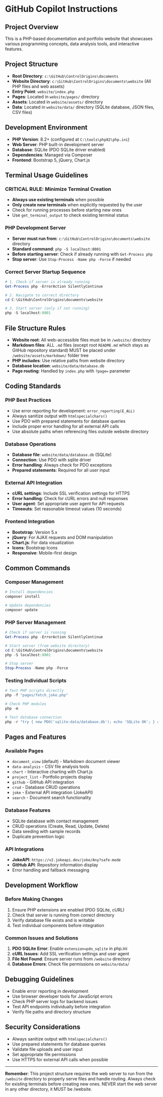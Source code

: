 # GitHub Copilot Instructions

## Project Overview

This is a PHP-based documentation and portfolio website that showcases various programming concepts, data analysis tools, and interactive features.

## Project Structure

- **Root Directory**: `c:\GitHub\ControlOrigins\documents`
- **Website Directory**: `c:\GitHub\ControlOrigins\documents\website` (All PHP files and web assets)
- **Entry Point**: `website/index.php`
- **Pages**: Located in `website/pages/` directory
- **Assets**: Located in `website/assets/` directory
- **Data**: Located in `website/data/` directory (SQLite database, JSON files, CSV files)

## Development Environment

- **PHP Version**: 8.2+ (configured at `C:\tools\php82\php.ini`)
- **Web Server**: PHP built-in development server
- **Database**: SQLite (PDO SQLite driver enabled)
- **Dependencies**: Managed via Composer
- **Frontend**: Bootstrap 5, jQuery, Chart.js

## Terminal Usage Guidelines

### **CRITICAL RULE: Minimize Terminal Creation**

- **Always use existing terminals** when possible
- **Only create new terminals** when explicitly requested by the user
- Check for running processes before starting new ones
- Use `get_terminal_output` to check existing terminal status

### PHP Development Server

- **Server must run from**: `c:\GitHub\ControlOrigins\documents\website` directory
- **Standard command**: `php -S localhost:8001`
- **Before starting server**: Check if already running with `Get-Process php`
- **Stop server**: Use `Stop-Process -Name php -Force` if needed

### Correct Server Startup Sequence

```powershell
# 1. Check if server is already running
Get-Process php -ErrorAction SilentlyContinue

# 2. Navigate to correct directory
cd C:\GitHub\ControlOrigins\documents\website

# 3. Start server (only if not running)
php -S localhost:8001
```

## File Structure Rules

- **Website root**: All web-accessible files must be in `/website/` directory
- **Markdown files**: ALL `.md` files (except root `README.md` which stays as GitHub repository standard) MUST be placed under `/website/assets/markdown/` folder tree
- **PHP includes**: Use relative paths from website directory
- **Database location**: `website/data/database.db`
- **Page routing**: Handled by `index.php` with `?page=` parameter

## Coding Standards

### PHP Best Practices

- Use error reporting for development: `error_reporting(E_ALL)`
- Always sanitize output with `htmlspecialchars()`
- Use PDO with prepared statements for database queries
- Include proper error handling for all external API calls
- Use absolute paths when referencing files outside website directory

### Database Operations

- **Database file**: `website/data/database.db` (SQLite)
- **Connection**: Use PDO with sqlite driver
- **Error handling**: Always check for PDO exceptions
- **Prepared statements**: Required for all user input

### External API Integration

- **cURL settings**: Include SSL verification settings for HTTPS
- **Error handling**: Check for cURL errors and null responses
- **User agent**: Set appropriate user agent for API requests
- **Timeouts**: Set reasonable timeout values (10 seconds)

### Frontend Integration

- **Bootstrap**: Version 5.x
- **jQuery**: For AJAX requests and DOM manipulation
- **Chart.js**: For data visualization
- **Icons**: Bootstrap Icons
- **Responsive**: Mobile-first design

## Common Commands

### Composer Management

```bash
# Install dependencies
composer install

# Update dependencies
composer update
```

### PHP Server Management

```powershell
# Check if server is running
Get-Process php -ErrorAction SilentlyContinue

# Start server (from website directory)
cd C:\GitHub\ControlOrigins\documents\website
php -S localhost:8001

# Stop server
Stop-Process -Name php -Force
```

### Testing Individual Scripts

```powershell
# Test PHP scripts directly
php -f "pages/fetch_joke.php"

# Check PHP modules
php -m

# Test database connection
php -r "try { new PDO('sqlite:data/database.db'); echo 'SQLite OK'; } catch(Exception $e) { echo $e->getMessage(); }"
```

## Pages and Features

### Available Pages

- `document_view` (default) - Markdown document viewer
- `data-analysis` - CSV file analysis tools
- `chart` - Interactive charting with Chart.js
- `project_list` - Portfolio projects display
- `github` - GitHub API integration
- `crud` - Database CRUD operations
- `joke` - External API integration (JokeAPI)
- `search` - Document search functionality

### Database Features

- SQLite database with contact management
- CRUD operations (Create, Read, Update, Delete)
- Data seeding with sample records
- Duplicate prevention logic

### API Integrations

- **JokeAPI**: `https://v2.jokeapi.dev/joke/Any?safe-mode`
- **GitHub API**: Repository information display
- Error handling and fallback messaging

## Development Workflow

### Before Making Changes

1. Ensure PHP extensions are enabled (PDO SQLite, cURL)
2. Check that server is running from correct directory
3. Verify database file exists and is writable
4. Test individual components before integration

### Common Issues and Solutions

1. **PDO SQLite Error**: Enable `extension=pdo_sqlite` in php.ini
2. **cURL Issues**: Add SSL verification settings and user agent
3. **File Not Found**: Ensure server runs from `/website` directory
4. **Database Errors**: Check file permissions on `website/data/`

## Debugging Guidelines

- Enable error reporting in development
- Use browser developer tools for JavaScript errors
- Check PHP server logs for backend issues
- Test API endpoints individually before integration
- Verify file paths and directory structure

## Security Considerations

- Always sanitize output with `htmlspecialchars()`
- Use prepared statements for database queries
- Validate file uploads and user input
- Set appropriate file permissions
- Use HTTPS for external API calls when possible

---

**Remember**: This project structure requires the web server to run from the `/website` directory to properly serve files and handle routing. Always check for existing terminals before creating new ones. NEVER start the web server in any other directory, it MUST be /website.
